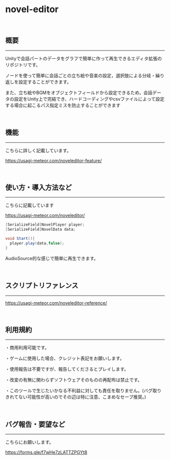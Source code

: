 # novel-editor

<br>

## 概要
---
Unityで会話パートのデータをグラフで簡単に作って再生できるエディタ拡張のリポジトリです。

ノードを使って簡単に会話ごとの立ち絵や音楽の設定，選択肢による分岐・繰り返しを設定することができます。

また、立ち絵やBGMをオブジェクトフィールドから設定できるため，会話データの設定をUnity上で完結でき、ハードコーディングやcsvファイルによって設定する場合に起こるパス指定ミスを防止することができます

<br>

## 機能
---
こちらに詳しく記載しています。

https://usagi-meteor.com/noveleditor-feature/



<br>

## 使い方・導入方法など
----
こちらに記載しています

https://usagi-meteor.com/noveleditor/


```C#
[SerializeField]NovelPlayer player;
[SerializeField]NovelData data;

void Start(){
  player.play(data,false);
}
```
AudioSource的な感じで簡単に再生できます。

<br>

## スクリプトリファレンス
----

https://usagi-meteor.com/noveleditor-reference/

<br>

## 利用規約
----
・商用利用可能です。

・ゲームに使用した場合、クレジット表記をお願いします。

・使用報告は不要ですが、報告してくださるとプレイします。

・改変の有無に関わらずソフトウェアそのものの再配布は禁止です。

・このツールで生じたいかなる不利益に対しても責任を取りません。(バグ取りきれてない可能性が高いのでその辺は特に注意、こまめなセーブ推奨。)



<br>

## バグ報告・要望など
----
こちらにお願いします。

https://forms.gle/f7wHe7zLATTZPGYt8